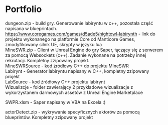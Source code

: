 # Portfolio

dungeon.zip - build gry. Generowanie labiryntu w c++, pozostała część napisana w blueprintach.
https://www.coregames.com/games/d5ade5/nightowl-labirynth - link do projektu wykonanego na platformie Core od Manticore Games, zmodyfikowany silnik UE, skrypty w języku lua  
MineSWR.zip - Client w Unreal Engine do gry Saper, łączący się z serwerem za pomocą Websockets (c++). Zadanie wykonane na potrzeby innej rekrutacji. Kompletny zzipowany projekt.  
MineSWRSource - kod źródłowy C++ do projektu MineSWR  
Labirynt - Generator labiryntu napisany w C++, kompletny zzipowany projekt  
LabSource - kod źródłowy C++ projektu labirynt  
Wizualizcje - folder zawierający 2 przykładowe wizualizacje z wykorzystanem darmowych assetów z Unreal Engine Marketplace

SWPR.xlsm - Saper napisany w VBA na Excela :)

actorDetect.zip - wykrywanie specyficznych aktorów za pomocą blueprintów. Kompletny zzipowany projekt
